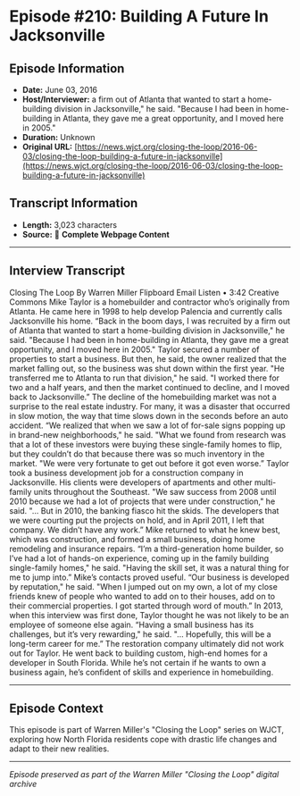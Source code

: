 # Episode #210: Building A Future In Jacksonville



## Episode Information

- **Date:** June 03, 2016
- **Host/Interviewer:** a firm out of Atlanta that wanted to start a home-building division in Jacksonville," he said. "Because I had been in home-building in Atlanta, they gave me a great opportunity, and I moved here in 2005."
- **Duration:** Unknown
- **Original URL:** [https://news.wjct.org/closing-the-loop/2016-06-03/closing-the-loop-building-a-future-in-jacksonville](https://news.wjct.org/closing-the-loop/2016-06-03/closing-the-loop-building-a-future-in-jacksonville)

## Transcript Information

- **Length:** 3,023 characters
- **Source:** 📝 **Complete Webpage Content**

---

## Interview Transcript

Closing The Loop
By
Warren Miller
Flipboard
Email
Listen
•
3:42
Creative Commons
Mike Taylor is a homebuilder and contractor who’s originally from Atlanta. He came here in 1998 to help develop Palencia and currently calls Jacksonville his home.
“Back in the boom days, I was recruited by a firm out of Atlanta that wanted to start a home-building division in Jacksonville," he said. "Because I had been in home-building in Atlanta, they gave me a great opportunity, and I moved here in 2005."
Taylor secured a number of properties to start a business. But then, he said, the owner realized that the market falling out, so the business was shut down within the first year.
"He transferred me to Atlanta to run that division," he said. "I worked there for two and a half years, and then the market continued to decline, and I moved back to Jacksonville.”
The decline of the homebuilding market was not a surprise to the real estate industry. For many, it was a disaster that occurred in slow motion, the way that time slows down in the seconds before an auto accident.
“We realized that when we saw a lot of for-sale signs popping up in brand-new neighborhoods," he said. "What we found from research was that a lot of these investors were buying these single-family homes to flip, but they couldn’t do that because there was so much inventory in the market.
"We were very fortunate to get out before it got even worse.”
Taylor took a business development job for a construction company in Jacksonville. His clients were developers of apartments and other multi-family units throughout the Southeast.
"We saw success from 2008 until 2010 because we had a lot of projects that were under construction," he said. "... But in 2010, the banking fiasco hit the skids. The developers that we were courting put the projects on hold, and in April 2011, I left that company. We didn’t have any work.”
Mike returned to what he knew best, which was construction, and formed a small business, doing home remodeling and insurance repairs.
“I’m a third-generation home builder, so I’ve had a lot of hands-on experience, coming up in the family building single-family homes," he said. "Having the skill set, it was a natural thing for me to jump into.”
Mike’s contacts proved useful.
“Our business is developed by reputation," he said. "When I jumped out on my own, a lot of my close friends knew of people who wanted to add on to their houses, add on to their commercial properties. I got started through word of mouth.”
In 2013, when this interview was first done, Taylor thought he was not likely to be an employee of someone else again.
“Having a small business has its challenges, but it’s very rewarding," he said. "... Hopefully, this will be a long-term career for me.”
The restoration company ultimately did not work out for Taylor. He went back to building custom, high-end homes for a developer in South Florida. While he’s not certain if he wants to own a business again, he’s confident of skills and experience in homebuilding.

---

## Episode Context

This episode is part of Warren Miller's "Closing the Loop" series on WJCT, exploring how North Florida residents cope with drastic life changes and adapt to their new realities.



---

*Episode preserved as part of the Warren Miller "Closing the Loop" digital archive*
